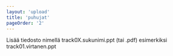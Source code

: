 ```yaml
---
layout: 'upload'
title: 'puhujat'
pageOrder: '2'
---
```

Lisää tiedosto nimellä track0X.sukunimi.ppt (tai .pdf) esimerkiksi track01.virtanen.ppt
